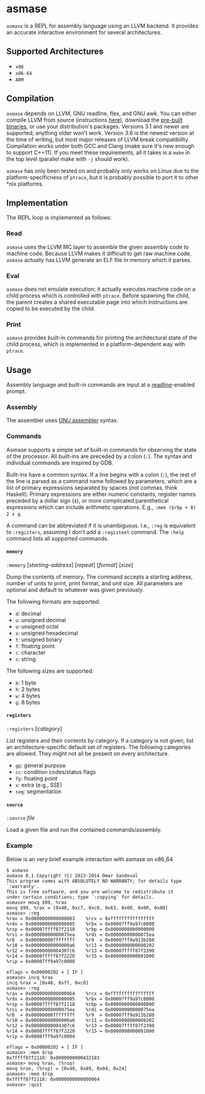 asmase
======

`asmase` is a REPL for assembly language using an LLVM backend. It provides an
accurate interactive environment for several architectures.

Supported Architectures
-----------------------
 * `x86`
 * `x86-64`
 * `ARM`

Compilation
----------
`asmase` depends on LLVM, GNU readline, flex, and GNU awk. You can either
compile LLVM from source (instructions
[here](http://llvm.org/docs/GettingStarted.html)), download the [pre-built
binaries](http://llvm.org/releases/download.html), or use your distribution's
packages. Versions 3.1 and newer are supported; anything older won't work.
Version 3.6 is the newest version at the time of writing, but most major
releases of LLVM break compatibility. Compilation works under both GCC and
Clang (make sure it's new enough to support C++11). If you meet these
requirements, all it takes is a `make` in the top level (parallel make with
`-j` should work).

`asmase` has only been tested on and probably only works on Linux due to the
platform-specificness of `ptrace`, but it is probably possible to port it to
other \*nix platforms.

Implementation
--------------
The REPL loop is implemented as follows:

### Read ###
`asmase` uses the LLVM MC layer to assemble the given assembly code to machine
code. Because LLVM makes it difficult to get raw machine code, `asmase`
actually has LLVM generate an ELF file in memory which it parses.

### Eval ###
`asmase` does not emulate execution; it actually executes machine code on a
child process which is controlled with `ptrace`. Before spawning the child, the
parent creates a shared executable page into which instructions are copied to
be executed by the child.

### Print ###
`asmase` provides built-in commands for printing the architectural state of the
child process, which is implemented in a platform-dependent way with `ptrace`.

Usage
-----
Assembly language and built-in commands are input at a
[readline](http://cnswww.cns.cwru.edu/php/chet/readline/rltop.html)-enabled
prompt.

### Assembly ###
The assembler uses [GNU assembler](http://sourceware.org/binutils/docs/as/)
syntax.

### Commands ###
Asmase supports a simple set of built-in commands for observing the state of
the processor. All built-ins are preceded by a colon (`:`). The syntax and
individual commands are inspired by GDB.

Built-ins have a common syntax. If a line begins with a colon (`:`), the rest
of the line is parsed as a command name followed by parameters, which are a
list of primary expressions separated by spaces (not commas, think Haskell).
Primary expressions are either numeric constants, register names preceded by a
dollar sign (`$`), or more complicated parenthetical expressions which can
include arithmetic operations. E.g., `:mem ($rbp + 8) 2 x g`.

A command can be abbreviated if it is unambiguous. I.e., `:reg` is equivalent
to `:registers`, assuming I don't add a `:registeel` command. The `:help`
command lists all supported commands.

#### `memory` ####
`:memory` \[*starting-address*\] \[*repeat*\] \[*format*\] \[*size*\]

Dump the contents of memory. The command accepts a starting address, number of
units to print, print format, and unit size. All parameters are optional and
default to whatever was given previously.

The following formats are supported:

* `d`: decimal
* `u`: unsigned decimal
* `o`: unsigned octal
* `x`: unsigned hexadecimal
* `t`: unsigned binary
* `f`: floating point
* `c`: character
* `s`: string

The following sizes are supported:

* `b`: 1 byte
* `h`: 2 bytes
* `w`: 4 bytes
* `g`: 8 bytes

#### `registers` ####
`:registers` \[*category*\]

List registers and their contents by category. If a category is not given, list
an architecture-specific default set of registers. The following categories are
allowed. They might not all be present on every architecture.

* `gp`: general purpose
* `cc`: condition codes/status flags
* `fp`: floating point
* `x`: extra (e.g., SSE)
* `seg`: segmentation

#### `source` ####
`:source` *file*

Load a given file and run the contained commands/assembly.

### Example ###
Below is an very brief example interaction with asmase on x86\_64.

```
$ asmase
asmase 0.1 Copyright (C) 2013-2014 Omar Sandoval
This program comes with ABSOLUTELY NO WARRANTY; for details type `:warranty'.
This is free software, and you are welcome to redistribute it
under certain conditions; type `:copying' for details.
asmase> movq $99, %rax
movq $99, %rax = [0x48, 0xc7, 0xc0, 0x63, 0x00, 0x00, 0x00]
asmase> :reg
%rax = 0x0000000000000063    %rcx = 0xffffffffffffffff
%rdx = 0x0000000000000005    %rbx = 0x00007ff9a97c0000
%rsp = 0x00007ffff87f2118    %rbp = 0x0000000000000000
%rsi = 0x00000000000075ea    %rdi = 0x00000000000075ea
%r8  = 0x00000000ffffffff    %r9  = 0x00007ff9a913b280
%r10 = 0x00000000000000a6    %r11 = 0x0000000000000202
%r12 = 0x00000000004307c6    %r13 = 0x00007ffff87f2390
%r14 = 0x00007ffff87f2220    %r15 = 0x0000000000001000
%rip = 0x00007ff9a97c0008

eflags = 0x00000202 = [ IF ]
asmase> incq %rax
incq %rax = [0x48, 0xff, 0xc0]
asmase> :reg
%rax = 0x0000000000000064    %rcx = 0xffffffffffffffff
%rdx = 0x0000000000000005    %rbx = 0x00007ff9a97c0000
%rsp = 0x00007ffff87f2118    %rbp = 0x0000000000000000
%rsi = 0x00000000000075ea    %rdi = 0x00000000000075ea
%r8  = 0x00000000ffffffff    %r9  = 0x00007ff9a913b280
%r10 = 0x00000000000000a6    %r11 = 0x0000000000000202
%r12 = 0x00000000004307c6    %r13 = 0x00007ffff87f2390
%r14 = 0x00007ffff87f2220    %r15 = 0x0000000000001000
%rip = 0x00007ff9a97c0004

eflags = 0x00000202 = [ IF ]
asmase> :mem $rsp
0x7ffff87f2118: 0x0000000000432183
asmase> movq %rax, (%rsp)
movq %rax, (%rsp) = [0x48, 0x89, 0x04, 0x24]
asmase> :mem $rsp
0x7ffff87f2118: 0x0000000000000064
asmase> :quit
```
